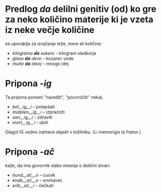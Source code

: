 # Predlog *da* delilni genitiv (od) ko gre za neko količino materije ki je vzeta iz neke večje količine 

se uporablja za izražanje teže, mere ali količine:

- *kilogramo __da__ sukero* – kilogram sladkorja
- *glaso __da__ akvo* – kozarec vode
- *multe __da__ ideoj* – mnogo idej

# Pripona *-ig*

Ta pripona pomeni "narediti", "povzročiti" nekaj:

- *bel__ig__i* – polepšati
- *malplen__ig__i* – izprazniti
- *san__ig__i* – zdraviti
- *mort__ig__i* – ubiti 

Glagol IG vedno zahteva objekt v tožilniku. (Li memorigis la fraton.) 

# Pripona *-aĉ*

kaže, da ima govornik slabo mnenje o dotični stvari:

- *hund__aĉ__o* – cucek
- *knab__aĉ__o* – smrkavec
- *srib__aĉ__i* – čečkati
 
